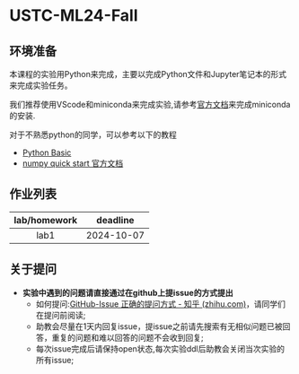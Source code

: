 # USTC-ML24-Fall

## 环境准备

本课程的实验用Python来完成，主要以完成Python文件和Jupyter笔记本的形式来完成实验任务。

我们推荐使用VScode和miniconda来完成实验,请参考[官方文档](https://docs.anaconda.com/miniconda/)来完成miniconda的安装.

对于不熟悉python的同学，可以参考以下的教程
* [Python Basic](tutorial/PythonBasics.ipynb)
* [numpy quick start 官方文档](https://numpy.org/doc/stable/user/quickstart.html)

## 作业列表
|lab/homework|deadline|
|:-:|:-:|
|lab1|2024-10-07|

## 关于提问
- **实验中遇到的问题请直接通过在github上提issue的方式提出**
  - 如何提问:[GitHub-Issue 正确的提问方式 - 知乎 (zhihu.com)](https://zhuanlan.zhihu.com/p/75691927)，请同学们在提问前阅读;
  - 助教会尽量在1天内回复issue，提issue之前请先搜索有无相似问题已被回答，重复的问题和难以回答的问题不会收到回复;
  - 每次issue完成后请保持open状态,每次实验ddl后助教会关闭当次实验的所有issue;